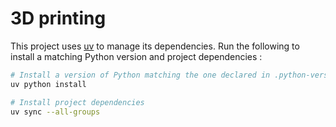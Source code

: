 # 3D printing

This project uses [uv](https://docs.astral.sh/uv/getting-started/installation/)
to manage its dependencies. Run the following to install a matching Python
version and project dependencies :

```bash
# Install a version of Python matching the one declared in .python-version
uv python install

# Install project dependencies
uv sync --all-groups
```
